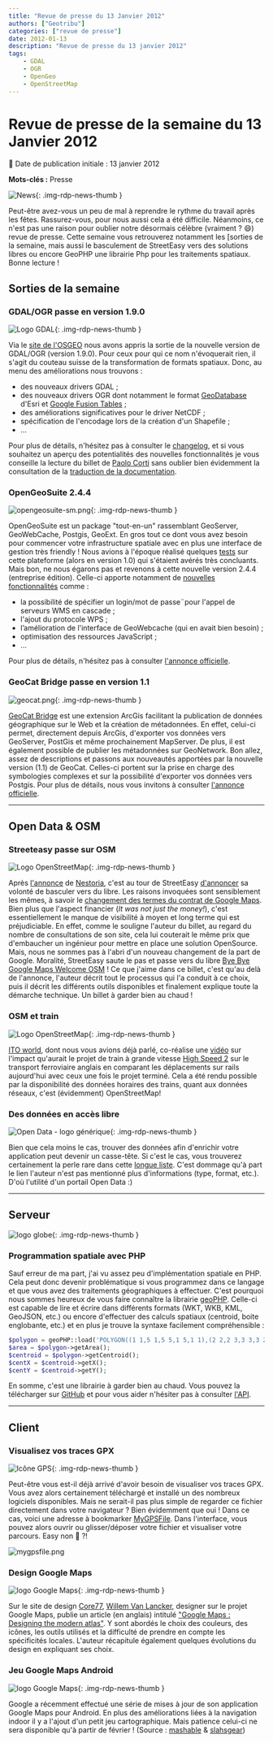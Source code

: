 ```yaml
---
title: "Revue de presse du 13 Janvier 2012"
authors: ["Geotribu"]
categories: ["revue de presse"]
date: 2012-01-13
description: "Revue de presse du 13 janvier 2012"
tags:
    - GDAL
    - OGR
    - OpenGeo
    - OpenStreetMap
---
```


# Revue de presse de la semaine du 13 Janvier 2012

:calendar: Date de publication initiale : 13 janvier 2012

**Mots-clés :** Presse

![News](https://cdn.geotribu.fr/img/internal/icons-rdp-news/news.png "Icône news générique"){: .img-rdp-news-thumb }

Peut-être avez-vous un peu de mal à reprendre le rythme du travail après les fêtes. Rassurez-vous, pour nous aussi cela a été difficile. Néanmoins, ce n'est pas une raison pour oublier notre désormais célèbre (vraiment ? :smile:) revue de presse. Cette semaine vous retrouverez notamment les [sorties de la semaine, mais aussi le basculement de StreetEasy vers des solutions libres ou encore GeoPHP une librairie Php pour les traitements spatiaux. Bonne lecture !

## Sorties de la semaine

### GDAL/OGR passe en version 1.9.0

![Logo GDAL](https://cdn.geotribu.fr/img/logos-icones/logiciels_librairies/gdal.png){: .img-rdp-news-thumb }

Via le [site de l'OSGEO](http://www.osgeo.org/node/1256) nous avons appris la sortie de la nouvelle version de GDAL/OGR (version 1.9.0). Pour ceux pour qui ce nom n'évoquerait rien, il s'agit du couteau suisse de la transformation de formats spatiaux. Donc, au menu des améliorations nous trouvons :

* des nouveaux drivers GDAL ;
* des nouveaux drivers OGR dont notamment le format [GeoDatabase](http://www.esrifrance.fr/geodatabase.asp) d'Esri et [Google Fusion Tables](http://www.google.com/fusiontables/Home/) ;
* des améliorations significatives pour le driver NetCDF ;
* spécification de l'encodage lors de la création d'un Shapefile ;
* ...

Pour plus de détails, n'hésitez pas à consulter le [changelog](http://trac.osgeo.org/gdal/wiki/Release/1.9.0-News), et si vous souhaitez un aperçu des potentialités des nouvelles fonctionnalités je vous conseille la lecture du billet de [Paolo Corti](http://www.paolocorti.net/2012/01/10/gdal_19_released/) sans oublier bien évidemment la consultation de la [traduction de la documentation](http://gdal.gloobe.org/).

### OpenGeoSuite 2.4.4

![opengeosuite-sm.png](https://cdn.geotribu.fr/img/logos-icones/logiciels_librairies/opengeosuite.png){: .img-rdp-news-thumb }

OpenGeoSuite est un package "tout-en-un" rassemblant GeoServer, GeoWebCache, Postgis, GeoExt. En gros tout ce dont vous avez besoin pour commencer votre infrastructure spatiale avec en plus une interface de gestion très friendly ! Nous avions à l'époque réalisé quelques [tests](http://geotribu.net/node/199) sur cette plateforme (alors en version 1.0) qui s'étaient avérés très concluants. Mais bon, ne nous égarons pas et revenons à cette nouvelle version 2.4.4 (entreprise édition). Celle-ci apporte notamment de [nouvelles fonctionnalités](http://opengeo.org/products/suite/releasenotes/) comme :

* la possibilité de spécifier un login/mot de passe¨pour l'appel de serveurs WMS en cascade ;
* l'ajout du protocole WPS ;
* l’amélioration de l'interface de GeoWebcache (qui en avait bien besoin) ;
* optimisation des ressources JavaScript ;
* ...

Pour plus de détails, n'hésitez pas à consulter [l'annonce officielle](http://blog.opengeo.org/2012/01/10/opengeo-suite-2-4-4-released/).

### GeoCat Bridge passe en version 1.1

![geocat.png](https://cdn.geotribu.fr/img/logos-icones/logiciels_librairies/geocat.png){: .img-rdp-news-thumb }

[GeoCat Bridge](http://geocat.net/home) est une extension ArcGis facilitant la publication de données géographique sur le Web et la création de métadonnées. En effet, celui-ci permet, directement depuis ArcGis, d'exporter vos données vers GeoServer, PostGis et même prochainement MapServer. De plus, il est également possible de publier les métadonnées sur GeoNetwork. Bon allez, assez de descriptions et passons aux nouveautés apportées par la nouvelle version (1.1) de GeoCat. Celles-ci portent sur la prise en charge des symbologies complexes et sur la possibilité d'exporter vos données vers Postgis. Pour plus de détails, nous vous invitons à consulter [l'annonce officielle](http://geocat.net/blog/1-latest-news/84-geocat-introduces-geocat-bridge-v11).

----

## Open Data & OSM

### Streeteasy passe sur OSM

![Logo OpenStreetMap](https://cdn.geotribu.fr/img/logos-icones/OpenStreetMap/Openstreetmap.png){: .img-rdp-news-thumb }

Après [l'annonce](http://geotribu.net/node/484#news165) de [Nestoria](http://www.nestoria.fr/), c'est au tour de StreetEasy [d'annoncer](https://plus.google.com/u/0/118383351194421484817/posts/foj5A1fURGt) sa volonté de basculer vers du libre. Les raisons invoquées sont sensiblement les mêmes, à savoir le [changement des termes du contrat de Google Maps](http://www.geoinweb.com/2011/04/13/google-verrouille-un-peu-plus-lutilisation-de-ses-api-google-maps/). Bien plus que l'aspect financier (*It was not just the money!*), c'est essentiellement le manque de visibilité à moyen et long terme qui est préjudiciable. En effet, comme le souligne l'auteur du billet, au regard du nombre de consultations de son site, cela lui couterait le même prix que d'embaucher un ingénieur pour mettre en place une solution OpenSource. Mais, nous ne sommes pas à l'abri d'un nouveau changement de la part de Google. Moralité, StreetEasy saute le pas et passe vers du libre [Bye Bye Google Maps Welcome OSM](http://streeteasy.com/nyc/sales/midtown-all-manhattan/status:open%7Cbeds:2?map_all=1) ! Ce que j'aime dans ce billet, c'est qu'au delà de l'annonce, l'auteur décrit tout le processus qui l'a conduit à ce choix, puis il décrit les différents outils disponibles et finalement explique toute la démarche technique. Un billet à garder bien au chaud !  

### OSM et train

![Logo OpenStreetMap](https://cdn.geotribu.fr/img/logos-icones/OpenStreetMap/Openstreetmap.png){: .img-rdp-news-thumb }

[ITO world](http://www.itoworld.com/), dont nous vous avions déjà parlé, co-réalise une [vidéo](http://www.guardian.co.uk/news/datablog/video/2012/jan/12/high-speed-2-hs2-rail-britain-mapped-animation) sur l'impact qu'aurait le projet de train à grande vitesse [High Speed 2](https://en.wikipedia.org/wiki/High_Speed_2) sur le transport ferroviaire anglais en comparant les déplacements sur rails aujourd'hui avec ceux une fois le projet terminé. Cela a été rendu possible par la disponibilité des données horaires des trains, quant aux données réseaux, c'est (évidemment) OpenStreetMap!

### Des données en accès libre

![Open Data - logo générique](https://cdn.geotribu.fr/img/logos-icones/divers/opendata.jpg){: .img-rdp-news-thumb }

Bien que cela moins le cas, trouver des données afin d'enrichir votre application peut devenir un casse-tête. Si c'est le cas, vous trouverez certainement la perle rare dans cette [longue liste](http://www.quora.com/Data/Where-can-I-get-large-datasets-open-to-the-public). C'est dommage qu'à part le lien l'auteur n'est pas mentionné plus d'informations (type, format, etc.). D'où l'utilité d'un portail Open Data :)

----

## Serveur

![logo globe](https://cdn.geotribu.fr/img/internal/icons-rdp-news/world.png "Icône de globe"){: .img-rdp-news-thumb }

### Programmation spatiale avec PHP

Sauf erreur de ma part, j'ai vu assez peu d'implémentation spatiale en PHP. Cela peut donc devenir problématique si vous programmez dans ce langage et que vous avez des traitements géographiques à effectuer. C'est pourquoi nous sommes heureux de vous faire connaître la librairie [geoPHP](https://github.com/phayes/geophp). Celle-ci est capable de lire et écrire dans différents formats (WKT, WKB, KML, GeoJSON, etc.) ou encore d'effectuer des calculs spatiaux (centroid, boite englobante, etc.) et en plus je trouve la syntaxe facilement compréhensible :

```php
$polygon = geoPHP::load('POLYGON((1 1,5 1,5 5,1 5,1 1),(2 2,2 3,3 3,3 2,2 2))','wkt');  
$area = $polygon->getArea();  
$centroid = $polygon->getCentroid();  
$centX = $centroid->getX();  
$centY = $centroid->getY();  
```

En somme, c'est une librairie à garder bien au chaud. Vous pouvez la télécharger sur [GitHub](https://github.com/phayes/geoPHP/releases) et pour vous aider n'hésiter pas à consulter [l'API](https://github.com/phayes/geoPHP/wiki/API-Reference).

----

## Client

### Visualisez vos traces GPX

![Icône GPS](https://cdn.geotribu.fr/img/logos-icones/gps.png){: .img-rdp-news-thumb }

Peut-être vous est-il déjà arrivé d'avoir besoin de visualiser vos traces GPX. Vous avez alors certainement téléchargé et installé un des nombreux logiciels disponibles. Mais ne serait-il pas plus simple de regarder ce fichier directement dans votre navigateur ? Bien évidemment que oui ! Dans ce cas, voici une adresse à bookmarker [MyGPSFile](https://www.mygpsfiles.com/fr). Dans l'interface, vous pouvez alors ouvrir ou glisser/déposer votre fichier et visualiser votre parcours. Easy non :slightly_smiling_face: ?!

![mygpsfile.png](https://cdn.geotribu.fr/img/articles-blog-rdp/capture-ecran/mygpsfiles.png)

### Design Google Maps

![logo Google Maps](https://cdn.geotribu.fr/img/logos-icones/entreprises_association/google/google_maps.png){: .img-rdp-news-thumb }

Sur le site de design [Core77](http://www.core77.com/), [Willem Van Lancker](http://www.willemvanlancker.com/), designer sur le projet Google Maps, publie un article (en anglais) intitulé ["Google Maps : Designing the modern atlas"](http://www.core77.com/blog/case_study/google_maps_designing_the_modern_atlas_21486.asp). Y sont abordés le choix des couleurs, des icônes, les outils utilisés et la difficulté de prendre en compte les spécificités locales. L'auteur récapitule également quelques évolutions du design en expliquant ses choix.

### Jeu Google Maps Android

![logo Google Maps](https://cdn.geotribu.fr/img/logos-icones/entreprises_association/google/google_maps.png){: .img-rdp-news-thumb }

Google a récemment effectué une série de mises à jour de son application Google Maps pour Android. En plus des améliorations liées à la navigation indoor il y a l'ajout d'un petit jeu cartographique. Mais patience celui-ci ne sera disponible qu'à partir de février ! (Source : [mashable](http://mashable.com/2012/01/10/google-maps-game-google-plus/) & [slahsgear](http://www.slashgear.com/google-maps-app-adds-more-floorplans-google-geo-game-previewed-11208664/))
